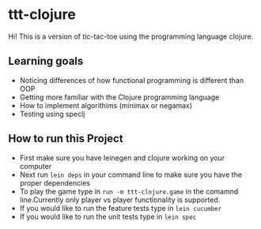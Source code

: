 # ttt-clojure
Hi! This is a version of tic-tac-toe using the programming language clojure.  

## Learning goals
* Noticing differences of how functional programming is different than OOP
* Getting more familiar with the Clojure programming language
* How to implement algorithims (minimax or negamax)
* Testing using speclj

## How to run this Project
* First make sure you have leinegen and clojure working on your computer
* Next run `lein deps` in your command line to make sure you have the proper
  dependencies
* To play the game type in `run -m ttt-clojure.game` in the comamnd
  line.Currently only player vs player functionality is supported.
* If you would like to run the feature tests type in `lein cucumber`
* If you would like to run the unit tests type in `lein spec`
